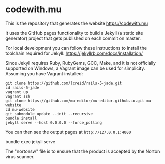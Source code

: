 # codewith.mu

This is the repository that generates the website https://codewith.mu

It uses the GitHub pages functionality to build a Jekyll (a static site generator) project that gets published on each commit on master.

For local development you can follow these instructions to install the toolchain required for Jekyll: https://jekyllrb.com/docs/installation/

Since Jekyll requires Ruby, RubyGems, GCC, Make, and it is not officially supported on Windows, a Vagrant image can be used for simplicity.
Assuming you have Vagrant installed:

```
git clone https://github.com/lcreid/rails-5-jade.git
cd rails-5-jade
vagrant up
vagrant ssh
git clone https://github.com/mu-editor/mu-editor.github.io.git mu-website
cd mu-website
git submodule update --init --recursive
bundle install
jekyll serve --host 0.0.0.0 --force_polling
```

You can then see the output pages at `http://127.0.0.1:4000`

bundle exec jekyll serve

The "nortonsw" file is to ensure that the product is accepted by the Norton virus scanner.